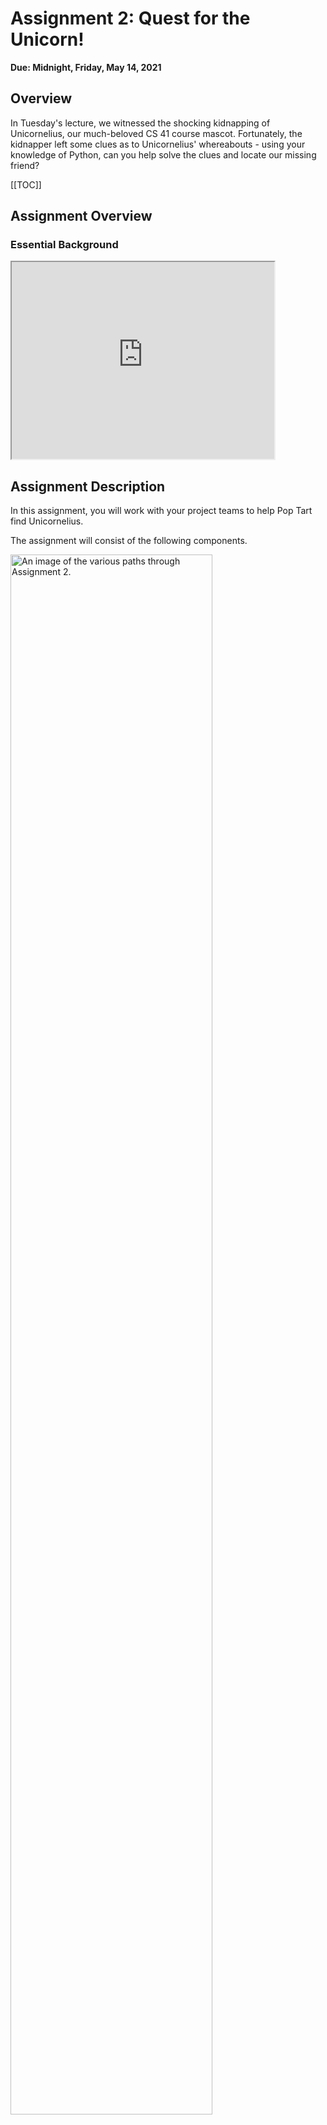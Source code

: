 # Assignment 2: Quest for the Unicorn!
**Due: Midnight, Friday, May 14, 2021**

## Overview
In Tuesday's lecture, we witnessed the shocking kidnapping of Unicornelius, our much-beloved CS 41 course mascot. Fortunately, the kidnapper left some clues as to Unicornelius' whereabouts - using your knowledge of Python, can you help solve the clues and locate our missing friend?

[[TOC]]

## Assignment Overview

### Essential Background
<iframe width="420" height="315"
src="https://www.youtube.com/embed/reVwR6jjtVY">
</iframe>

## Assignment Description

In this assignment, you will work with your project teams to help Pop Tart find Unicornelius.

The assignment will consist of the following components.

<img src="imgs/quest_for_the_unicorn_paths.png" alt="An image of the various paths through Assignment 2." width="80%"/>

### Individual Pre-Quiz

To help us evaluate this assignment for use in future offerings of CS 41, we've implemented a short pre-quiz and post-quiz for this assignment. The pre-quiz is not a graded component of the course, but please do give it your best effort, as it will give us important data as we work to continue improving this assignment for future offerings of CS 41.

Once everyone in your project group has completed the pre-quiz, you will receive a _Group ID_, a numeric identifier which your group will use to sign into the subsequent stages of this assignment.

### Paths to Unicornelius

This assignment consists of two paths which you can take to find Unicornelius. You and your team are free to choose which path you undertake. The paths are of roughly equal length and difficulty, so there's no a priori reason to choose one path over the other: we've implemented this design to give you some additional choice in how you go about completing the quest. (For example, if you start on Path 1, and aren't enjoying the first part, you can easily double back and pursue Path 2).

We aren't going to reveal much more about the paths, though, as - much like a real quest - surprises will await you every step of the way!

### Individual Post-Quiz

After completing the assignment, you will be asked to complete an individual post-quiz, so that we can assess how well the assignment met its learning objectives. Much like the pre-quiz, this quiz will not be graded, but it will provide us with valuable data in improving this assignment for future offerings of CS 41.

## Getting Started

<h2 align="center">
    <a href="https://prequiz.unicornsarethebest.com">Complete the pre-quiz and obtain your Group ID here!</a>
</h2>


# Credit

This assignment wouldn't have been possible without so much support from our wonderful TAs: Antonio Ferriss, Elizabeth Fitzgerald, and Jose Francisco were instrumental in designing and implementing much of the core infrastructure of this assignment.

This assignment was partially inspired by Sam Redmons's "Quest for the Holy Grail" assignment, featured in previous offerings of CS 41.
